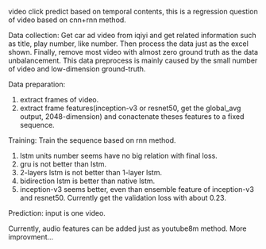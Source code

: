 video click predict based on temporal contents, this is a regression question of video based on cnn+rnn method.

Data collection:
Get car ad video from iqiyi and get related information such as title, play number, like number. Then process the data just as the excel shown. Finally, remove most video with almost zero ground truth as the data unbalancement. This data preprocess is mainly caused by the small number of video and low-dimension ground-truth.

Data preparation:
1. extract frames of video.
2. extract frame features(inception-v3 or resnet50, get the global_avg output, 2048-dimension) and conactenate theses features to a fixed sequence.

Training:
Train the sequence based on rnn method.
1. lstm units number seems have no big relation with final loss.
2. gru is not better than lstm.
3. 2-layers lstm is not better than 1-layer lstm.
4. bidirection lstm is better than native lstm.
5. inception-v3 seems better, even than ensemble feature of inception-v3 and resnet50.
Currently get the validation loss with about 0.23.

Prediction:
input is one video.

Currently, audio features can be added just as youtube8m method.
More improvment...
